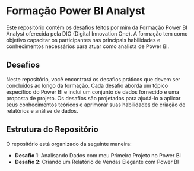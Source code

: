 # Formação Power BI Analyst

Este repositório contém os desafios feitos por mim da Formação Power BI Analyst oferecida pela DIO (Digital Innovation One). A formação tem como objetivo capacitar os participantes nas principais habilidades e conhecimentos necessários para atuar como analista de Power BI.

## Desafios

Neste repositório, você encontrará os desafios práticos que devem ser concluídos ao longo da formação. Cada desafio aborda um tópico específico do Power BI e inclui um conjunto de dados fornecido e uma proposta de projeto. Os desafios são projetados para ajudá-lo a aplicar seus conhecimentos teóricos e aprimorar suas habilidades de criação de relatórios e análise de dados.

## Estrutura do Repositório

O repositório está organizado da seguinte maneira:

- **Desafio 1**: Analisando Dados com meu Primeiro Projeto no Power BI
- **Desafio 2**: Criando um Relatório de Vendas Elegante com Power BI
